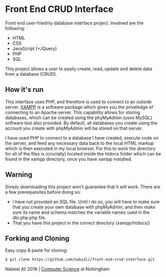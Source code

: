 # Front End CRUD Interface

Front end user-friednly database interface project. Involved are the following:
- HTML
- CSS
- JavaScript (+JQuery)
- PHP
- SQL

This project allows a user to easily create, read, update and delete data from a database (CRUD).

How it's run
--
This interface uses PHP, and therefore is used to connect to an outside server. [XAMPP](https://www.apachefriends.org/index.html) is a software package which gives you the priveledge of connecting to an Apache server. This capability allows for storing databases, which can be created using the phyMyAdmin (uses MySQL) software tool also provided. By default, all databases you create using the account you create with phpMyAdmin will be stored on that server. 

I have used PHP to connect to a database I have created, execute code on the server, and feed any necessary data back to the local HTML markup which is then executed in my local browser. For this to work the directory for all of the files is (crucially) located inside the htdocs folder which can be found in the xampp directory, once you have xampp installed.

Warning
--
Simply downloading this project won't guarantee that it will work. There are a few prerequesites before doing so:
- I have not provided an SQL file. Until I do so, you will have to make sure that you create your own database with phpMyAdmin, and then make sure its name and schema matches the variable names used in the dbi.php.php file.
- That you have this project in the correct directory (xampp/htdocs/)

Forking and Cloning
--
Easy copy & paste for cloning:
```bash
$ git clone https://github.com/nabzali/front-end-crud-interface.git
```
Nabeel Ali 2018 | [Computer Science](https://www.nottingham.ac.uk/computerscience/) at Nottingham
